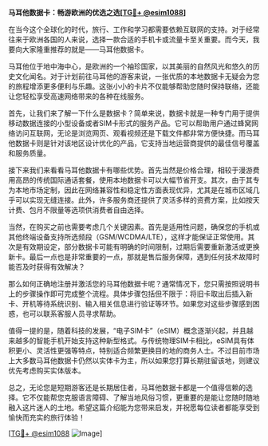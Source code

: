 **马耳他数据卡：畅游欧洲的优选之选[[TG💪+ @esim1088](https://t.me/s/esim1088)]**

在当今这个全球化的时代，旅行、工作和学习都需要依赖互联网的支持。对于经常往来于欧洲各国的人来说，选择一款合适的手机卡或流量卡至关重要。而今天，我要向大家隆重推荐的就是——马耳他数据卡。

马耳他位于地中海中心，是欧洲的一个袖珍国家，以其美丽的自然风光和悠久的历史文化闻名。对于计划前往马耳他的游客来说，一张优质的本地数据卡无疑会为您的旅程增添更多便利与乐趣。这张小小的卡片不仅能够帮助您随时保持联络，还能让您轻松享受高速网络带来的各种在线服务。

首先，让我们来了解一下什么是数据卡？简单来说，数据卡就是一种专门用于提供移动数据连接的小型设备或者SIM卡形式的服务产品。它可以帮助用户通过蜂窝网络访问互联网，无论是浏览网页、观看视频还是下载文件都非常方便快捷。而马耳他数据卡则是针对该地区设计优化的产品，它支持当地运营商提供的最佳信号覆盖和服务质量。

接下来我们来看看马耳他数据卡有哪些优势。首先当然是价格合理，相较于漫游费用高昂的传统国际通话套餐，使用本地数据卡可以大幅节省开支。其次，由于其专为本地市场定制，因此在网络兼容性和稳定性方面表现优异，尤其是在城市区域几乎可以实现无缝连接。此外，许多服务商还提供了灵活多样的资费方案，比如按天计费、包月不限量等选项供消费者自由选择。

当然，在购买之前也需要考虑几个关键因素。首先是适用性问题，确保您的手机或其他终端设备支持所选频段（GSM/WCDMA/LTE），这样才能保证正常使用。其次是有效期设定，部分数据卡可能有明确的时间限制，过期后需要重新激活或更换新卡。最后一点也是非常重要的一点，那就是售后服务保障，遇到任何技术故障时能否及时获得有效解决？

那么如何正确地注册并激活您的马耳他数据卡呢？通常情况下，您只需按照说明书上的步骤操作即可完成整个流程。具体步骤包括但不限于：将旧卡取出后插入新卡、开机等待系统识别、输入相关信息进行验证等环节。如果您对这些步骤感到困惑，也可以联系客服人员寻求帮助。

值得一提的是，随着科技的发展，“电子SIM卡”（eSIM）概念逐渐兴起，并且越来越多的智能手机开始支持这种新型格式。与传统物理SIM卡相比，eSIM具有体积更小、灵活性更强等特点，特别适合频繁更换目的地的商务人士。不过目前市场上大多数马耳他数据卡仍然以实体卡为主，所以如果您打算长期驻留该地，则建议优先考虑购买实体版本。

总之，无论您是短期游客还是长期居住者，马耳他数据卡都是一个值得信赖的选择。它不仅能帮您克服语言障碍、了解当地风俗习惯，更重要的是能让您随时随地融入这片迷人的土地。希望这篇介绍能为您带来启发，并祝愿每位读者都能享受到愉快而充实的旅行体验！

[[TG💪+ @esim1088](https://t.me/s/esim1088) ![Image](https://i.postimg.cc/4NQfJmqS/Snipaste-2025-05-13-00-14-12.png)]